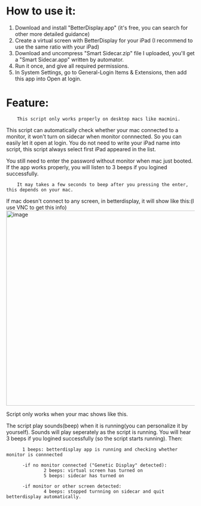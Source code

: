 # How to use it:
  1. Download and install "BetterDisplay.app" (it's free, you can search for other more detailed guidance)
  2. Create a virtual screen with BetterDisplay for your iPad (I recommend to use the same ratio with your iPad)
  3. Download and uncompress "Smart Sidecar.zip" file I uploaded, you'll get a "Smart Sidecar.app" written by automator.
  4. Run it once, and give all required permissions.
  5. In System Settings, go to General-Login Items & Extensions, then add this app into Open at login.

# Feature:
        This script only works properly on desktop macs like macmini. 
  This script can automatically check whether your mac connected to a monitor, it won't turn on sidecar when monitor connnected. So you can easily let it open at login.
  You do not need to write your iPad name into script, this script always select first iPad appeared in the list.
  
  You still need to enter the password without monitor when mac just booted. If the app works properly, you will listen to 3 beeps if you logined successfully. 
  
        It may takes a few seconds to beep after you pressing the enter, this depends on your mac.
If mac doesn't connect to any screen, in betterdisplay, it will show like this:(I use VNC to get this info)
<img width="520" alt="image" src="https://github.com/user-attachments/assets/7a12c965-d663-4594-9487-9b0f325a6333" />

Script only works when your mac shows like this. 

The script play sounds(beep) when it is running(you can personalize it by yourself). Sounds will play seperately as the script is running.
You will hear 3 beeps if you logined successfully (so the script starts running). Then:
  
          1 beeps: betterdisplay app is running and checking whether monitor is connnected
          
          -if no monitor connected ("Genetic Display" detected):
                  2 beeps: virtual screen has turned on 
                  5 beeps: sidecar has turned on
                  
          -if monitor or other screen detected:
                  4 beeps: stopped turnning on sidecar and quit betterdisplay automatically.
